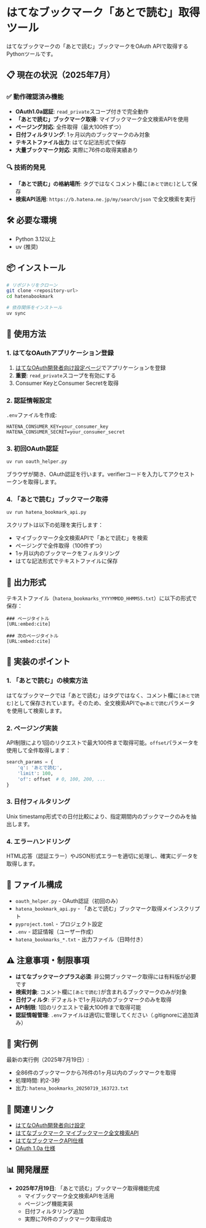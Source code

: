 # はてなブックマーク「あとで読む」取得ツール

はてなブックマークの「あとで読む」ブックマークをOAuth APIで取得するPythonツールです。

## 📋 現在の状況（2025年7月）

### ✅ 動作確認済み機能
- **OAuth1.0a認証**: `read_private`スコープ付きで完全動作
- **「あとで読む」ブックマーク取得**: マイブックマーク全文検索APIを使用
- **ページング対応**: 全件取得（最大100件ずつ）
- **日付フィルタリング**: 1ヶ月以内のブックマークのみ対象
- **テキストファイル出力**: はてな記法形式で保存
- **大量ブックマーク対応**: 実際に76件の取得実績あり

### 🔍 技術的発見
- **「あとで読む」の格納場所**: タグではなくコメント欄に`[あとで読む]`として保存
- **検索API活用**: `https://b.hatena.ne.jp/my/search/json` で全文検索を実行


## 🛠️ 必要な環境

- Python 3.12以上
- uv (推奨)

## 📦 インストール

```bash
# リポジトリをクローン
git clone <repository-url>
cd hatenabookmark

# 依存関係をインストール
uv sync
```

## 🚀 使用方法

### 1. はてなOAuthアプリケーション登録

1. [はてなOAuth開発者向け設定ページ](https://www.hatena.com/oauth/develop)でアプリケーションを登録
2. **重要**: `read_private`スコープを有効にする
3. Consumer KeyとConsumer Secretを取得

### 2. 認証情報設定

`.env`ファイルを作成:

```env
HATENA_CONSUMER_KEY=your_consumer_key
HATENA_CONSUMER_SECRET=your_consumer_secret
```

### 3. 初回OAuth認証

```bash
uv run oauth_helper.py
```

ブラウザが開き、OAuth認証を行います。verifierコードを入力してアクセストークンを取得します。

### 4. 「あとで読む」ブックマーク取得

```bash
uv run hatena_bookmark_api.py
```

スクリプトは以下の処理を実行します：
- マイブックマーク全文検索APIで「あとで読む」を検索
- ページングで全件取得（100件ずつ）
- 1ヶ月以内のブックマークをフィルタリング
- はてな記法形式でテキストファイルに保存

## 📁 出力形式

テキストファイル（`hatena_bookmarks_YYYYMMDD_HHMMSS.txt`）に以下の形式で保存：

```
### ページタイトル
[URL:embed:cite]

### 次のページタイトル
[URL:embed:cite]
```

## 🔧 実装のポイント

### 1. 「あとで読む」の検索方法
はてなブックマークでは「あとで読む」はタグではなく、コメント欄に`[あとで読む]`として保存されています。そのため、全文検索APIで`q=あとで読む`パラメータを使用して検索します。

### 2. ページング実装
API制限により1回のリクエストで最大100件まで取得可能。`offset`パラメータを使用して全件取得します：

```python
search_params = {
    'q': 'あとで読む',
    'limit': 100,
    'of': offset  # 0, 100, 200, ...
}
```

### 3. 日付フィルタリング
Unix timestamp形式での日付比較により、指定期間内のブックマークのみを抽出します。

### 4. エラーハンドリング
HTML応答（認証エラー）やJSON形式エラーを適切に処理し、確実にデータを取得します。

## 📝 ファイル構成

- `oauth_helper.py` - OAuth認証（初回のみ）
- `hatena_bookmark_api.py` - 「あとで読む」ブックマーク取得メインスクリプト
- `pyproject.toml` - プロジェクト設定
- `.env` - 認証情報（ユーザー作成）
- `hatena_bookmarks_*.txt` - 出力ファイル（日時付き）

## ⚠️ 注意事項・制限事項

- **はてなブックマークプラス必須**: 非公開ブックマーク取得には有料版が必要です
- **検索対象**: コメント欄に`[あとで読む]`が含まれるブックマークのみが対象
- **日付フィルタ**: デフォルトで1ヶ月以内のブックマークのみを取得
- **API制限**: 1回のリクエストで最大100件まで取得可能
- **認証情報管理**: `.env`ファイルは適切に管理してください（.gitignoreに追加済み）

## 🎯 実行例

最新の実行例（2025年7月19日）:
- 全86件のブックマークから76件の1ヶ月以内のブックマークを取得
- 処理時間: 約2-3秒
- 出力: `hatena_bookmarks_20250719_163723.txt`

## 🔗 関連リンク

- [はてなOAuth開発者向け設定](https://www.hatena.com/oauth/develop)
- [はてなブックマーク マイブックマーク全文検索API](https://b.hatena.ne.jp/my/search/json)
- [はてなブックマークAPI仕様](https://developer.hatena.ne.jp/ja/documents/bookmark/apis/rest)
- [OAuth 1.0a 仕様](https://tools.ietf.org/html/rfc5849)

## 📊 開発履歴

- **2025年7月19日**: 「あとで読む」ブックマーク取得機能完成
  - マイブックマーク全文検索APIを活用
  - ページング機能実装
  - 日付フィルタリング追加
  - 実際に76件のブックマーク取得成功